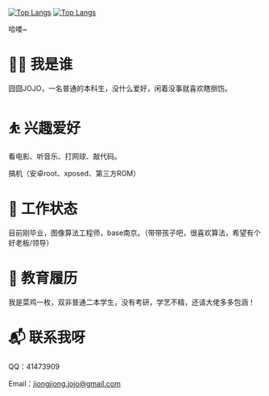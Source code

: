 
[![Top Langs](https://github-readme-stats.vercel.app/api/top-langs/?username=jiongjiongJOJO&show_icons=true&role=OWNER,ORGANIZATION_MEMBER,COLLABORATOR&locale=cn&layout=compact)]()
[![Top Langs](https://github-readme-stats-one-bice.vercel.app/api?username=jiongjiongJOJO&show_icons=true&count_private=true&locale=cn)]()

哈喽~


# 👨‍💻 我是谁
囧囧JOJO，一名普通的本科生，没什么爱好，闲着没事就喜欢瞎捯饬。

<!--# 编程语言
//## 熟练的-->


# ⛹ 兴趣爱好
看电影、听音乐、打网球、敲代码。

搞机（安卓root、xposed、第三方ROM）

# 🔭 工作状态
目前刚毕业，图像算法工程师，base南京。（带带孩子吧，很喜欢算法，希望有个好老板/领导）

# 🌱 教育履历
我是菜鸡一枚，双非普通二本学生，没有考研，学艺不精，还请大佬多多包涵！

# 📬 联系我呀
QQ：41473909

Email：jiongjiong.jojo@gmail.com
